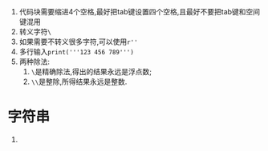1. 代码块需要缩进4个空格,最好把tab键设置四个空格,且最好不要把tab键和空间键混用
2. 转义字符`\`
3. 如果需要不转义很多字符,可以使用`r''`
4. 多行输入```print('''123
456
789''')```
5. 两种除法:
   1. `\`是精确除法,得出的结果永远是浮点数;
   2. `\\`是整除,所得结果永远是整数.

# 字符串
1. 